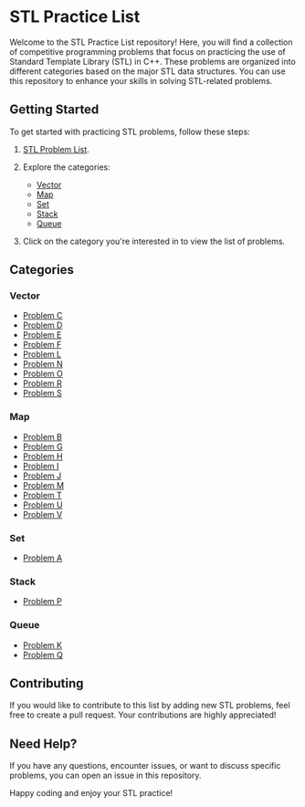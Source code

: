 # STL Practice List

Welcome to the STL Practice List repository! Here, you will find a collection of competitive programming problems that focus on practicing the use of Standard Template Library (STL) in C++. These problems are organized into different categories based on the major STL data structures. You can use this repository to enhance your skills in solving STL-related problems.

## Getting Started

To get started with practicing STL problems, follow these steps:

1. [STL Problem List](https://vjudge.net/contest/592062).

2. Explore the categories:
   - [Vector](https://github.com/Mahbub-Hasan-Talukder/STL-Practice-List/tree/main/vector)
   - [Map](https://github.com/Mahbub-Hasan-Talukder/STL-Practice-List/tree/main/map)
   - [Set](https://github.com/Mahbub-Hasan-Talukder/STL-Practice-List/tree/main/set)
   - [Stack](https://github.com/Mahbub-Hasan-Talukder/STL-Practice-List/tree/main/stack)
   - [Queue](https://github.com/Mahbub-Hasan-Talukder/STL-Practice-List/tree/main/queue)

3. Click on the category you're interested in to view the list of problems.

## Categories

### Vector
- [Problem C](https://github.com/Mahbub-Hasan-Talukder/STL-Practice-List/tree/main/vector)
- [Problem D](https://github.com/Mahbub-Hasan-Talukder/STL-Practice-List/tree/main/vector)
- [Problem E](https://github.com/Mahbub-Hasan-Talukder/STL-Practice-List/tree/main/vector)
- [Problem F](https://github.com/Mahbub-Hasan-Talukder/STL-Practice-List/tree/main/vector)
- [Problem L](https://github.com/Mahbub-Hasan-Talukder/STL-Practice-List/tree/main/vector)
- [Problem N](https://github.com/Mahbub-Hasan-Talukder/STL-Practice-List/tree/main/vector)
- [Problem O](https://github.com/Mahbub-Hasan-Talukder/STL-Practice-List/tree/main/vector)
- [Problem R](https://github.com/Mahbub-Hasan-Talukder/STL-Practice-List/tree/main/vector)
- [Problem S](https://github.com/Mahbub-Hasan-Talukder/STL-Practice-List/tree/main/vector)


### Map
- [Problem B](https://github.com/Mahbub-Hasan-Talukder/STL-Practice-List/tree/main/map)
- [Problem G](https://github.com/Mahbub-Hasan-Talukder/STL-Practice-List/tree/main/map)
- [Problem H](https://github.com/Mahbub-Hasan-Talukder/STL-Practice-List/tree/main/map)
- [Problem I](https://github.com/Mahbub-Hasan-Talukder/STL-Practice-List/tree/main/map)
- [Problem J](https://github.com/Mahbub-Hasan-Talukder/STL-Practice-List/tree/main/map)
- [Problem M](https://github.com/Mahbub-Hasan-Talukder/STL-Practice-List/tree/main/map)
- [Problem T](https://github.com/Mahbub-Hasan-Talukder/STL-Practice-List/tree/main/map)
- [Problem U](https://github.com/Mahbub-Hasan-Talukder/STL-Practice-List/tree/main/map)
- [Problem V](https://github.com/Mahbub-Hasan-Talukder/STL-Practice-List/tree/main/map)

### Set
- [Problem A](https://github.com/Mahbub-Hasan-Talukder/STL-Practice-List/tree/main/set)

### Stack
- [Problem P](https://github.com/Mahbub-Hasan-Talukder/STL-Practice-List/tree/main/stack)


### Queue
- [Problem K](https://github.com/Mahbub-Hasan-Talukder/STL-Practice-List/tree/main/queue)
- [Problem Q](https://github.com/Mahbub-Hasan-Talukder/STL-Practice-List/tree/main/queue)


## Contributing

If you would like to contribute to this list by adding new STL problems, feel free to create a pull request. Your contributions are highly appreciated!

## Need Help?

If you have any questions, encounter issues, or want to discuss specific problems, you can open an issue in this repository.

Happy coding and enjoy your STL practice!
